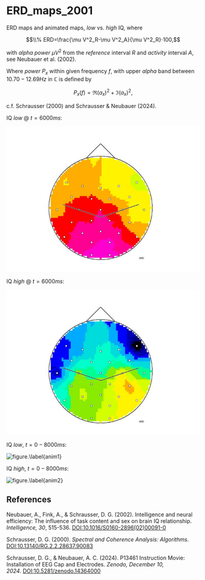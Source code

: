 # ERD_maps_2001
ERD maps and animated maps, *low* vs. *high* IQ, where 

$$\\% ERD=\frac{\mu V^2_R-\mu V^2_A}{\mu V^2_R}⋅100,$$

with *alpha power* $\mu V^2$ from the *reference* interval $R$ and *activity* interval $A$, see Neubauer et al. (2002).

Where *power* $P_x$ within given frequency $f$, with upper *alpha* band between $10.70-12.69 Hz$ in $\mathbb C$ is defined by

$$P_x(f)=\Re (a_x)^2+\Im (a_x)^2,$$

c.f. Schrausser (2000) and Schrausser & Neubauer (2024).

IQ *low* @ $t=6000 ms$:

![figure.\label{pic1}](Folie49low.JPG)

IQ *high* @ $t=6000 ms$:

![figure.\label{pic2}](Folie49high.JPG)

IQ *low*, $t=0-8000 ms$:

![figure.\label{anim1}](pic1.gif)

IQ *high*, $t=0-8000 ms$:

![figure.\label{anim2}](pic2.gif)

## References

Neubauer, A., Fink, A., & Schrausser, D. G. (2002). Intelligence and neural efficiency: The influence of task content and sex on brain IQ relationship. *Intelligence, 30*, 515-536. [DOI:10.1016/S0160-2896(02)00091-0](https://doi.org/10.1016/S0160-2896(02)00091-0)

Schrausser, D. G. (2000). *Spectral and Coherence Analysis: Algorithms*. [DOI:10.13140/RG.2.2.28637.90083](http://doi.org/10.13140/RG.2.2.28637.90083)

Schrausser, D. G., & Neubauer, A. C. (2024). P13461 Instruction Movie: Installation of EEG Cap and Electrodes. *Zenodo, December 10, 2024*. [DOI:10.5281/zenodo.14364000](https://doi.org/10.5281/zenodo.14364000)
